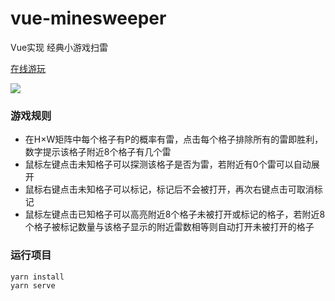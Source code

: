 # vue-minesweeper

Vue实现 经典小游戏扫雷 

[在线游玩](http://101.33.214.39:81/)

![](https://gitee.com/linyibin97/vue-minesweeper/raw/master/img/preview.png)

### 游戏规则
- 在H×W矩阵中每个格子有P的概率有雷，点击每个格子排除所有的雷即胜利，数字提示该格子附近8个格子有几个雷
- 鼠标左键点击未知格子可以探测该格子是否为雷，若附近有0个雷可以自动展开
- 鼠标右键点击未知格子可以标记，标记后不会被打开，再次右键点击可取消标记
- 鼠标左键点击已知格子可以高亮附近8个格子未被打开或标记的格子，若附近8个格子被标记数量与该格子显示的附近雷数相等则自动打开未被打开的格子

### 运行项目
```
yarn install
yarn serve
```